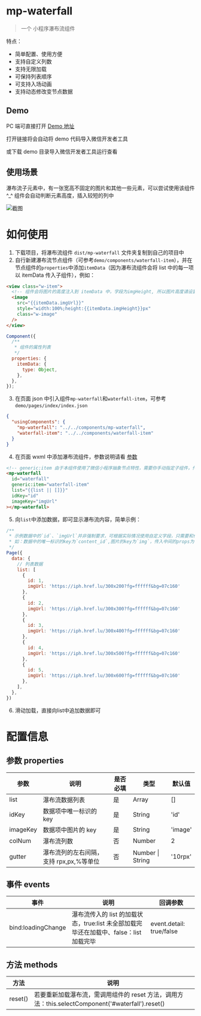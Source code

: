# mp-waterfall

> 一个 小程序瀑布流组件

特点：

- 简单配置、使用方便
- 支持自定义列数
- 支持无限加载
- 可保持列表顺序
- 可支持入场动画
- 支持动态修改变节点数据

## Demo

PC 端可直接打开 [Demo 地址](https://developers.weixin.qq.com/s/ljX0somO70jT)

打开链接将会自动将 demo 代码导入微信开发者工具

或下载 demo 目录导入微信开发者工具运行查看

## 使用场景

瀑布流子元素中，有一张宽高不固定的图片和其他一些元素，可以尝试使用该组件 ^\_^
组件会自动判断元素高度，插入较短的列中

![截图](https://i.loli.net/2020/08/06/bu2kzQgHBXAqvF4.png)

# 如何使用

1. 下载项目，将瀑布流组件 `dist/mp-waterfall` 文件夹复制到自己的项目中
2. 自行新建瀑布流节点组件（可参考`demo/components/waterfall-item`），并在节点组件的`properties`中添加`itemData`（因为瀑布流组件会将 list 中的每一项以 itemData 传入子组件），例如：

```html
<view class="w-item">
  <!-- 组件会将图片的高度注入到 itemData 中，字段为imgHeight, 所以图片高度请设置为{{itemData.imgHeight}}px -->
  <image
    src="{{itemData.imgUrl}}"
    style="width:100%;height:{{itemData.imgHeight}}px"
    class="w-image"
  />
</view>
```

```js
Component({
  /**
   * 组件的属性列表
   */
  properties: {
    itemData: {
      type: Object,
    },
  },
});
```

3. 在页面 json 中引入组件`mp-waterfall`和`waterfall-item`，可参考`demo/pages/index/index.json`

```json
{
  "usingComponents": {
    "mp-waterfall": "../../components/mp-waterfall",
    "waterfall-item": "../../components/waterfall-item"
  }
}
```

4. 在页面 wxml 中添加瀑布流组件，参数说明请看 [参数](#参数-properties)

```html
<!-- generic:item 由于本组件使用了微信小程序抽象节点特性，需要你手动指定子组件，传入自行创建的瀑布流节点组件即可  -->
<mp-waterfall
  id="waterfall"
  generic:item="waterfall-item"
  list="{{list || []}}"
  idKey="id"
  imageKey="imgUrl"
></mp-waterfall>
```

5. 向`list`中添加数据，即可显示瀑布流内容，简单示例：
``` js
/**
 * 示例数据中的`id`、`imgUrl`并非强制要求，可根据实际情况使用自定义字段，只需要和传入组件的`idKey`,`imageKey`保持一致即可
 * 如：数据中的唯一标识的key为`content_id`,图片的key为`img`，传入中间的props为 <mp-waterfall idKey="content_id" imageKey="img" 其他参数... ></mp-waterfall>
 */
Page({
  data: {
    // 列表数据
    list: [
      {
        id: 1,
        imgUrl: 'https://iph.href.lu/300x200?fg=ffffff&bg=07c160'
      },
      {
        id: 2,
        imgUrl: 'https://iph.href.lu/300x300?fg=ffffff&bg=07c160'
      },
      {
        id: 3,
        imgUrl: 'https://iph.href.lu/300x400?fg=ffffff&bg=07c160'
      },
      {
        id: 4,
        imgUrl: 'https://iph.href.lu/300x500?fg=ffffff&bg=07c160'
      },
      {
        id: 5,
        imgUrl: 'https://iph.href.lu/300x600?fg=ffffff&bg=07c160'
      },
    ],
  },
})
```

6. 滑动加载，直接向list中追加数据即可

# 配置信息

## 参数 properties

| 参数     | 说明                                    | 是否必填 | 类型             | 默认值  |
| -------- | --------------------------------------- | -------- | ---------------- | ------- |
| list     | 瀑布流数据列表                          | 是       | Array            | \[\]    |
| idKey    | 数据项中唯一标识的 key                  | 是       | String           | 'id'    |
| imageKey | 数据项中图片的 key                      | 是       | String           | 'image' |
| colNum   | 瀑布流列数                              | 否       | Number           | 2       |
| gutter   | 瀑布流列的左右间隔，支持 rpx,px,%等单位 | 否       | Number \| String | '10rpx' |

## 事件 events

| 事件               | 说明                                                                                   | 回调参数                  |
| ------------------ | -------------------------------------------------------------------------------------- | ------------------------- |
| bind:loadingChange | 瀑布流传入的 list 的加载状态，true:list 未全部加载完毕还在加载中、false：list 加载完毕 | event\.detail: true/false |

## 方法 methods

| 方法     | 说明                                                                                                     |
| -------- | -------------------------------------------------------------------------------------------------------- |
| reset\(\) | 若要重新加载瀑布流，需调用组件的 reset 方法，调用方法：this\.selectComponent\('\#waterfall'\)\.reset\(\) |
